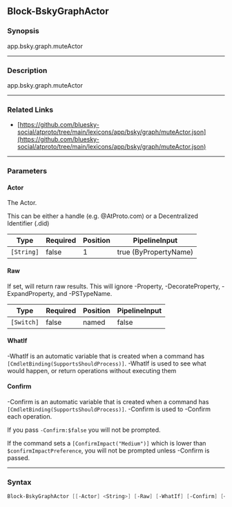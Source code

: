 Block-BskyGraphActor
--------------------




### Synopsis
app.bsky.graph.muteActor



---


### Description

app.bsky.graph.muteActor



---


### Related Links
* [https://github.com/bluesky-social/atproto/tree/main/lexicons/app/bsky/graph/muteActor.json](https://github.com/bluesky-social/atproto/tree/main/lexicons/app/bsky/graph/muteActor.json)





---


### Parameters
#### **Actor**

The Actor.

This can be either a handle (e.g. @AtProto.com) or a Decentralized Identifier (.did)






|Type      |Required|Position|PipelineInput        |
|----------|--------|--------|---------------------|
|`[String]`|false   |1       |true (ByPropertyName)|



#### **Raw**

If set, will return raw results. This will ignore -Property, -DecorateProperty, -ExpandProperty, and -PSTypeName.






|Type      |Required|Position|PipelineInput|
|----------|--------|--------|-------------|
|`[Switch]`|false   |named   |false        |



#### **WhatIf**
-WhatIf is an automatic variable that is created when a command has ```[CmdletBinding(SupportsShouldProcess)]```.
-WhatIf is used to see what would happen, or return operations without executing them
#### **Confirm**
-Confirm is an automatic variable that is created when a command has ```[CmdletBinding(SupportsShouldProcess)]```.
-Confirm is used to -Confirm each operation.

If you pass ```-Confirm:$false``` you will not be prompted.


If the command sets a ```[ConfirmImpact("Medium")]``` which is lower than ```$confirmImpactPreference```, you will not be prompted unless -Confirm is passed.



---


### Syntax
```PowerShell
Block-BskyGraphActor [[-Actor] <String>] [-Raw] [-WhatIf] [-Confirm] [<CommonParameters>]
```
